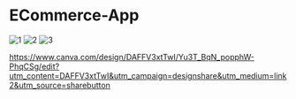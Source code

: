 # ECommerce-App

![1](https://user-images.githubusercontent.com/99809513/171297301-3a35d534-c4d2-417a-ab64-bce1456e1a14.jpeg)
![2](https://user-images.githubusercontent.com/99809513/171297306-55a17e05-3054-4e6d-a92b-20ff9402bd2b.jpeg)
![3](https://user-images.githubusercontent.com/99809513/171297308-7e791ab3-ff3d-4971-8684-4a75270d119c.jpeg)

https://www.canva.com/design/DAFFV3xtTwI/Yu3T_BqN_popphW-PhqCSg/edit?utm_content=DAFFV3xtTwI&utm_campaign=designshare&utm_medium=link2&utm_source=sharebutton


